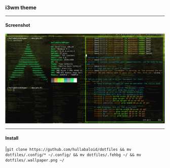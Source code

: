### i3wm theme
***
#### Screenshot
![screenshot](http://github.com/hullabaloid/dotfiles/raw/refs/heads/main/screenshot.png)
***

#### Install
|`git clone https://guthub.com/hullabaloid/dotfiles && mv dotfiles/.config/* ~/.config/ && mv dotfiles/.fehbg ~/ && mv dotfiles/.wallpaper.png ~/`
